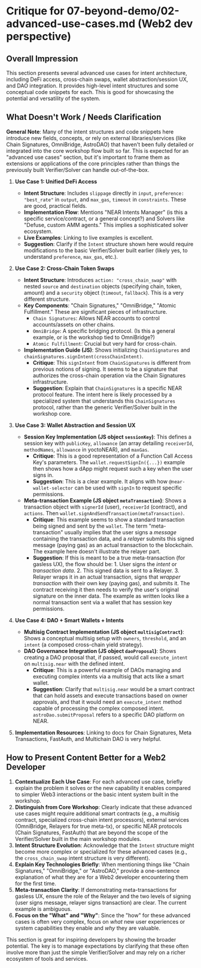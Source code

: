 # Critique for 07-beyond-demo/02-advanced-use-cases.md (Web2 dev perspective)

## Overall Impression

This section presents several advanced use cases for intent architecture, including DeFi access, cross-chain swaps, wallet abstraction/session UX, and DAO integration. It provides high-level intent structures and some conceptual code snippets for each. This is good for showcasing the potential and versatility of the system.

## What Doesn't Work / Needs Clarification

**General Note**: Many of the intent structures and code snippets here introduce new fields, concepts, or rely on external libraries/services (like Chain Signatures, OmniBridge, AstroDAO) that haven't been fully detailed or integrated into the core workshop flow built so far. This is expected for an "advanced use cases" section, but it's important to frame them as extensions or applications of the core principles rather than things the previously built Verifier/Solver can handle out-of-the-box.

1.  **Use Case 1: Unified DeFi Access**

    - **Intent Structure**: Includes `slippage` directly in `input`, `preference: "best_rate"` in `output`, and `max_gas`, `timeout` in `constraints`. These are good, practical fields.
    - **Implementation Flow**: Mentions "NEAR Intents Manager" (is this a specific service/contract, or a general concept?) and Solvers like "Defuse, custom AMM agents." This implies a sophisticated solver ecosystem.
    - **Live Examples**: Linking to live examples is excellent.
    - **Suggestion**: Clarify if the `Intent` structure shown here would require modifications to the basic Verifier/Solver built earlier (likely yes, to understand `preference`, `max_gas`, etc.).

2.  **Use Case 2: Cross-Chain Token Swaps**

    - **Intent Structure**: Introduces `action: "cross_chain_swap"` with nested `source` and `destination` objects (specifying chain, token, amount) and a `security` object (`timeout`, `fallback`). This is a very different structure.
    - **Key Components**: "Chain Signatures," "OmniBridge," "Atomic Fulfillment." These are significant pieces of infrastructure.
      - `Chain Signatures`: Allows NEAR accounts to control accounts/assets on other chains.
      - `OmniBridge`: A specific bridging protocol. (Is this a general example, or is the workshop tied to OmniBridge?)
      - `Atomic Fulfillment`: Crucial but very hard for cross-chain.
    - **Implementation Guide (JS)**: Shows initializing `ChainSignatures` and `chainSignatures.signIntent(crossChainIntent)`.
      - **Critique**: This `signIntent` from `ChainSignatures` is different from previous notions of signing. It seems to be a signature that authorizes the cross-chain operation via the Chain Signatures infrastructure.
      - **Suggestion**: Explain that `ChainSignatures` is a specific NEAR protocol feature. The intent here is likely processed by a specialized system that understands this `ChainSignatures` protocol, rather than the generic Verifier/Solver built in the workshop core.

3.  **Use Case 3: Wallet Abstraction and Session UX**

    - **Session Key Implementation (JS object `sessionKey`)**: This defines a session key with `publicKey`, `allowance` (an array detailing `receiverId`, `methodNames`, `allowance` in yoctoNEAR), and `maxGas`.
      - **Critique**: This is a good representation of a Function Call Access Key's parameters. The `wallet.requestSignIn({...})` example then shows how a dApp might request such a key when the user signs in.
      - **Suggestion**: This is a clear example. It aligns with how `@near-wallet-selector` can be used with `signIn` to request specific permissions.
    - **Meta-transaction Example (JS object `metaTransaction`)**: Shows a transaction object with `signerId` (user), `receiverId` (contract), and `actions`. Then `wallet.signAndSendTransaction(metaTransaction)`.
      - **Critique**: This example seems to show a standard transaction being signed and sent by the `wallet`. The term "meta-transaction" usually implies that the user signs a _message_ containing the transaction data, and a _relayer_ submits this signed message (paying gas) as an actual transaction to the blockchain. The example here doesn't illustrate the relayer part.
      - **Suggestion**: If this is meant to be a true meta-transaction (for gasless UX), the flow should be: 1. User signs the _intent_ or _transaction data_. 2. This signed data is sent to a Relayer. 3. Relayer wraps it in an actual transaction, signs that _wrapper transaction_ with their own key (paying gas), and submits it. The contract receiving it then needs to verify the user's original signature on the inner data.
        The example as written looks like a normal transaction sent via a wallet that has session key permissions.

4.  **Use Case 4: DAO + Smart Wallets + Intents**

    - **Multisig Contract Implementation (JS object `multisigContract`)**: Shows a conceptual multisig setup with `owners`, `threshold`, and an `intent` (a composed cross-chain yield strategy).
    - **DAO Governance Integration (JS object `daoProposal`)**: Shows creating a DAO proposal that, if passed, would call `execute_intent` on `multisig.near` with the defined intent.
      - **Critique**: This is a powerful example of DAOs managing and executing complex intents via a multisig that acts like a smart wallet.
      - **Suggestion**: Clarify that `multisig.near` would be a smart contract that can hold assets and execute transactions based on owner approvals, and that it would need an `execute_intent` method capable of processing the complex composed intent. `astroDao.submitProposal` refers to a specific DAO platform on NEAR.

5.  **Implementation Resources**: Linking to docs for Chain Signatures, Meta Transactions, FastAuth, and Multichain DAO is very helpful.

## How to Present Content Better for a Web2 Developer

1.  **Contextualize Each Use Case**: For each advanced use case, briefly explain the problem it solves or the new capability it enables compared to simpler Web3 interactions or the basic intent system built in the workshop.
2.  **Distinguish from Core Workshop**: Clearly indicate that these advanced use cases might require additional smart contracts (e.g., a multisig contract, specialized cross-chain intent processors), external services (OmniBridge, Relayers for true meta-tx), or specific NEAR protocols (Chain Signatures, FastAuth) that are beyond the scope of the Verifier/Solver built in the main workshop modules.
3.  **Intent Structure Evolution**: Acknowledge that the `Intent` structure might become more complex or specialized for these advanced cases (e.g., the `cross_chain_swap` intent structure is very different).
4.  **Explain Key Technologies Briefly**: When mentioning things like "Chain Signatures," "OmniBridge," or "AstroDAO," provide a one-sentence explanation of what they are for a Web2 developer encountering them for the first time.
5.  **Meta-transaction Clarity**: If demonstrating meta-transactions for gasless UX, ensure the role of the Relayer and the two levels of signing (user signs message, relayer signs transaction) are clear. The current example is ambiguous.
6.  **Focus on the "What" and "Why"**: Since the "how" for these advanced cases is often very complex, focus on _what_ new user experiences or system capabilities they enable and _why_ they are valuable.

This section is great for inspiring developers by showing the broader potential. The key is to manage expectations by clarifying that these often involve more than just the simple Verifier/Solver and may rely on a richer ecosystem of tools and services.
